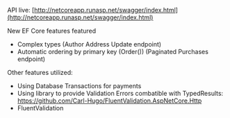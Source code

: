 API live: [http://netcoreapp.runasp.net/swagger/index.html](http://netcoreapp.runasp.net/swagger/index.html)

New EF Core features featured

- Complex types (Author Address Update endpoint)
- Automatic ordering by primary key (Order()) (Paginated Purchases endpoint)

Other features utilized:

- Using Database Transactions for payments
- Using library to provide Validation Errors combatible with TypedResults: https://github.com/Carl-Hugo/FluentValidation.AspNetCore.Http
- FluentValidation
